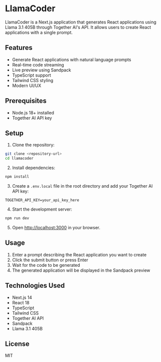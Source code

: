 # LlamaCoder

LlamaCoder is a Next.js application that generates React applications using Llama 3.1 405B through Together AI's API. It allows users to create React applications with a single prompt.

## Features

- Generate React applications with natural language prompts
- Real-time code streaming
- Live preview using Sandpack
- TypeScript support
- Tailwind CSS styling
- Modern UI/UX

## Prerequisites

- Node.js 18+ installed
- Together AI API key

## Setup

1. Clone the repository:
```bash
git clone <repository-url>
cd llamacoder
```

2. Install dependencies:
```bash
npm install
```

3. Create a `.env.local` file in the root directory and add your Together AI API key:
```
TOGETHER_API_KEY=your_api_key_here
```

4. Start the development server:
```bash
npm run dev
```

5. Open [http://localhost:3000](http://localhost:3000) in your browser.

## Usage

1. Enter a prompt describing the React application you want to create
2. Click the submit button or press Enter
3. Wait for the code to be generated
4. The generated application will be displayed in the Sandpack preview

## Technologies Used

- Next.js 14
- React 18
- TypeScript
- Tailwind CSS
- Together AI API
- Sandpack
- Llama 3.1 405B

## License

MIT 